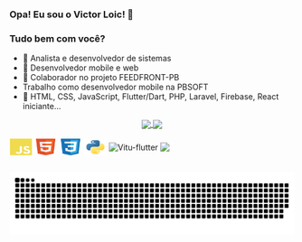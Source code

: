 ### Opa! Eu sou o Victor Loic! 👋
### Tudo bem com você?


- 🔭 Analista e desenvolvedor de sistemas
- 🌱 Desenvolvedor mobile e web
- 👯 Colaborador no projeto FEEDFRONT-PB
- Trabalho como desenvolvedor mobile na PBSOFT
- 💬 HTML, CSS, JavaScript, Flutter/Dart, PHP, Laravel, Firebase, React iniciante...

<div align="center">
<a href="https://github-readme-stats.vercel.app/api?username=Vitu26&show_icons=true&theme=dark">
  <img height=200 align="center" src="https://github-readme-stats.vercel.app/api?username=Vitu26" />
</a>
<a href="[https://github.com/Vitu/convoychat](https://github.com/Vitu26/github-readme-stats)">
  <img height=200 align="center" src="https://github-readme-stats.vercel.app/api/top-langs?username=Vitu26&layout=compact&langs_count=8&card_width=320" />
</a>
</div>
<div style="display: inline_block"><br>
  <img align="center" alt="Vitu-Js" height="30" width="40" src="https://raw.githubusercontent.com/devicons/devicon/master/icons/javascript/javascript-plain.svg">
 
  
  <img align="center" alt="Vitu-HTML" height="30" width="40" src="https://raw.githubusercontent.com/devicons/devicon/master/icons/html5/html5-original.svg">
  <img align="center" alt="Vitu-CSS" height="30" width="40" src="https://raw.githubusercontent.com/devicons/devicon/master/icons/css3/css3-original.svg">
  <img align="center" alt="Vitu-Python" height="30" width="40" src="https://raw.githubusercontent.com/devicons/devicon/master/icons/python/python-original.svg">
  <img align="center" alt="Vitu-flutter" height="30" width="40" src="https://cdn.jsdelivr.net/gh/devicons/devicon/icons/flutter/flutter-plain.svg">
  <img align= "center" alt-"Vitu-PHP" height="30" widht="40" src="https://cdn.jsdelivr.net/gh/devicons/devicon/icons/php/php-original.svg">
  
</div>

 ##

 <picture align="center">
  <source media="(prefers-color-scheme: light)" srcset="https://raw.githubusercontent.com/mari4souza/mari4souza/output/github-contribution-grid-snake-dark.svg">
  <source media="(prefers-color-scheme: light)" srcset="https://raw.githubusercontent.com/mari4souza/mari4souza/output/github-contribution-grid-snake-dark.svg">
  <img align="center" alt="github contribution grid snake animation" src="https://raw.githubusercontent.com/mari4souza/mari4souza/output/github-contribution-grid-snake.svg">
  </picture>


